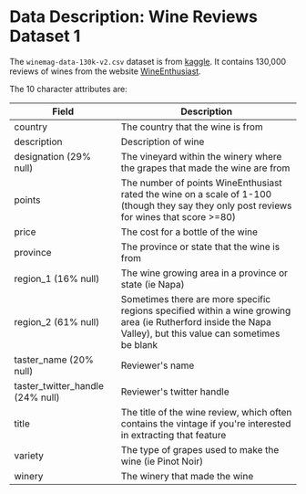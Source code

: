 # Data Description: Wine Reviews Dataset 1

The `winemag-data-130k-v2.csv` dataset is from [kaggle](https://www.kaggle.com/zynicide/wine-reviews). It contains 130,000 reviews of wines from the website [WineEnthusiast](https://www.wineenthusiast.com/).

The 10 character attributes are:

| Field                 | Description                                                                                                                                                  |
|-----------------------|--------------------------------------------------------------------------------------------------------------------------------------------------------------|
| country               | The country that the wine is from                                                                                                                            |
| description           | Description of wine                                                                                                                                                              |
| designation (29% null)           | The vineyard within the winery where the grapes that made the wine are from                                                                                  |
| points                | The number of points WineEnthusiast rated the wine on a scale of 1-100 (though they say they only post reviews for wines that score >=80)                    |
| price                 | The cost for a bottle of the wine                                                                                                                            |
| province              | The province or state that the wine is from                                                                                                                  |
| region_1 (16% null)              | The wine growing area in a province or state (ie Napa)                                                                                                       |
| region_2 (61% null)             | Sometimes there are more specific regions specified within a wine growing area (ie Rutherford inside the Napa Valley), but this value can sometimes be blank |
| taster_name (20% null)           | Reviewer's name                                                                                                                                                              |
| taster_twitter_handle (24% null) | Reviewer's twitter handle                                                                                                                                                              |
| title                 | The title of the wine review, which often contains the vintage if you're interested in extracting that feature                                               |
| variety               | The type of grapes used to make the wine (ie Pinot Noir)                                                                                                     |
| winery                | The winery that made the wine                                                                                                                                |
  
  


